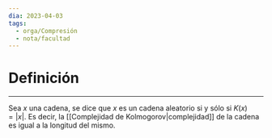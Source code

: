 ```yaml
---
dia: 2023-04-03
tags:
  - orga/Compresión
  - nota/facultad
---
```

# Definición
---
Sea $x$ una cadena, se dice que $x$ es un cadena aleatorio si y sólo si $K(x) = |x|$. Es decir, la [[Complejidad de Kolmogorov|complejidad]] de la cadena es igual a la longitud del mismo.